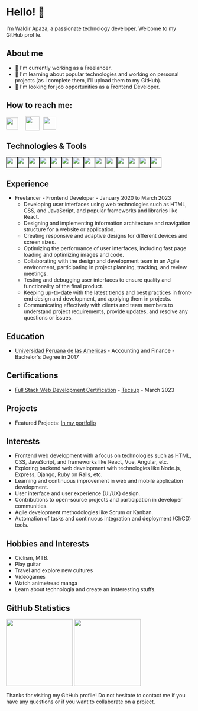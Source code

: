 # Hello! 👋

I'm Waldir Apaza, a passionate technology developer. Welcome to my GitHub profile.

## About me

- 🔭 I'm currently working as a Freelancer.
- 🌱 I'm learning about popular technologies and working on personal projects (as I complete them, I'll upload them to my GitHub).
- 💼 I'm looking for job opportunities as a Frontend Developer.

## How to reach me:
<div style="display:flex; margin-right: -10px; align-items:center">
<a href="https://discord.com/users/597457139736510505" style="margin-right: 20px;">
<img src="https://assets-global.website-files.com/6257adef93867e50d84d30e2/636e0a69f118df70ad7828d4_icon_clyde_blurple_RGB.svg" height="32"/>
</a>
<a href="mailto:waliuxd@gmail.com" style="margin-right: 10px;">
<img src="https://ssl.gstatic.com/ui/v1/icons/mail/rfr/logo_gmail_lockup_dark_1x_r5.png" height="38"/>
</a>
<a href="https://www.linkedin.com/in/waldirxam/">
<img src="https://content.linkedin.com/content/dam/me/business/en-us/amp/brand-site/v2/bg/LI-Bug.svg.original.svg" height="35"/>
</a>
</div>

## Technologies & Tools
<div style="display:flex; margin-right: -10px; align-items:center">
  <a  href="" target="_blank">
      <img src="
https://www.svgrepo.com/show/374016/python.svg" width="30" height="30"/>
     </a>
  <a  href="" target="_blank">
      <img src="
https://upload.wikimedia.org/wikipedia/commons/thumb/a/a7/React-icon.svg/2300px-React-icon.svg.png"  width="30" height="30"/>
     </a>
    <a  href="" target="_blank">
      <img src="
https://tailwindcss.com/_next/static/media/tailwindcss-mark.79614a5f61617ba49a0891494521226b.svg" width="30" height="30"/>
     </a>
    <a  href="" target="_blank">
      <img src="https://img.icons8.com/color/48/000000/javascript--v1.png" width="30" height="30"/>
     </a>
    <a  href="" target="_blank">
       <img src="https://img.icons8.com/color/48/000000/bootstrap.png" width="30" height="30"/>
    </a>
    <a href="" target="_blank">
       <img src="https://img.icons8.com/color/48/000000/firebase.png" width="30" height="30"/>
    </a>
    <a href="" target="_blank">
       <img src="https://img.icons8.com/color/48/000000/mysql-logo.png"  width="30" height="30"/>
    </a>
    <a href="" target="_blank">
       <img src="https://img.icons8.com/color/48/000000/mongodb.png" width="30" height="30"/>
    </a>
    <a href="" target="_blank">
        <img src="https://img.icons8.com/color/48/000000/git.png" width="30" height="30"/>
    </a>
    <a href="" target="_blank">
       <img src="https://img.icons8.com/fluency/48/000000/node-js.png"   width="30" height="30"/>
    </a>
    <a href="" target="_blank">
       <img src="https://img.icons8.com/color/48/000000/npm.png"  width="30" height="30"/>
    </a>
    <a href="" target="_blank">
        <img src="https://img.icons8.com/color/48/000000/css3.png"  width="30" height="30"/>
    </a>
    <a href="" target="_blank">
       <img src="https://img.icons8.com/color/48/000000/sass.png"  width="30" height="30"/>
    </a>
    <a href="" target="_blank">
        <img src="https://img.icons8.com/color/48/000000/figma--v1.png"  width="30" height="30"/>
    </a>
</div>

## Experience

- Freelancer - Frontend Developer - January 2020 to March 2023
	 -   Developing user interfaces using web technologies such as HTML, CSS, and JavaScript, and popular frameworks and libraries like React.
	-   Designing and implementing information architecture and navigation structure for a website or application.
	-   Creating responsive and adaptive designs for different devices and screen sizes.
	-   Optimizing the performance of user interfaces, including fast page loading and optimizing images and code.
	-   Collaborating with the design and development team in an Agile environment, participating in project planning, tracking, and review meetings.
	-   Testing and debugging user interfaces to ensure quality and functionality of the final product.
	-   Keeping up-to-date with the latest trends and best practices in front-end design and development, and applying them in projects.
	-   Communicating effectively with clients and team members to understand project requirements, provide updates, and resolve any questions or issues.


## Education

- [Universidad Peruana de las Americas](https://www.ulasamericas.edu.pe/) - Accounting and Finance - Bachelor's Degree in 2017


## Certifications

- [Full Stack Web Development Certification](https://academico-cloud.tecsup.edu.pe/pcc/#/home/certificado?c=655554&n=COD/CPE/23/50&t=E) - [Tecsup](https://www.tecsup.edu.pe/) - March 2023

## Projects

- Featured Projects: [In my portfolio](www.github.com/waldir-xam)


## Interests

- Frontend web development with a focus on technologies such as HTML, CSS, JavaScript, and frameworks like React, Vue, Angular, etc.
- Exploring backend web development with technologies like Node.js, Express, Django, Ruby on Rails, etc.
- Learning and continuous improvement in web and mobile application development.
- User interface and user experience (UI/UX) design.
- Contributions to open-source projects and participation in developer communities.
- Agile development methodologies like Scrum or Kanban.
- Automation of tasks and continuous integration and deployment (CI/CD) tools.


## Hobbies and Interests

- Ciclism, MTB.
- Play guitar
- Travel and explore new cultures
- Videogames
- Watch anime/read manga
- Learn about technologia and create an insteresting stuffs.

## GitHub Statistics

<div>
<img height="180em" src="https://github-readme-stats.vercel.app/api?username=waldir-xam&show_icons=true&theme=dark&include_all_commits=true&count_private=true"/>
 <img height="180em" src="https://github-readme-stats.vercel.app/api/top-langs/?username=waldir-xam&layout=compact&langs_count=10&theme=dark"/>
</div>

Thanks for visiting my GitHub profile!
Do not hesitate to contact me if you have any questions or if you want to collaborate on a project.



